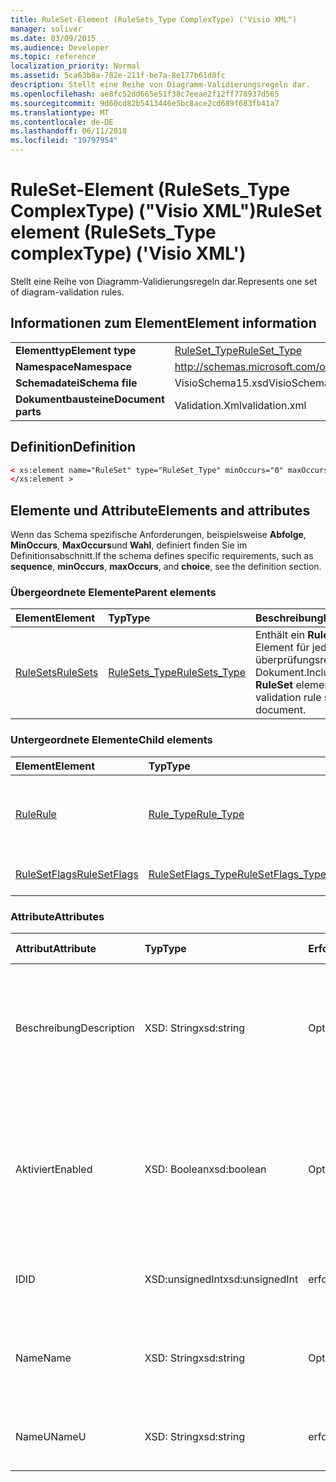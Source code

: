 ```yaml
---
title: RuleSet-Element (RuleSets_Type ComplexType) ("Visio XML")
manager: soliver
ms.date: 03/09/2015
ms.audience: Developer
ms.topic: reference
localization_priority: Normal
ms.assetid: 5ca63b8a-782e-211f-be7a-8e177b61d8fc
description: Stellt eine Reihe von Diagramm-Validierungsregeln dar.
ms.openlocfilehash: ae8fc52dd665e51f38c7eeae2f12ff778937d565
ms.sourcegitcommit: 9d60cd82b5413446e5bc8ace2cd689f683fb41a7
ms.translationtype: MT
ms.contentlocale: de-DE
ms.lasthandoff: 06/11/2018
ms.locfileid: "19797954"
---
```

# <a name="ruleset-element-rulesetstype-complextype-visio-xml"></a><span data-ttu-id="1cb07-103">RuleSet-Element (RuleSets_Type ComplexType) ("Visio XML")</span><span class="sxs-lookup"><span data-stu-id="1cb07-103">RuleSet element (RuleSets_Type complexType) ('Visio XML')</span></span>

<span data-ttu-id="1cb07-104">Stellt eine Reihe von Diagramm-Validierungsregeln dar.</span><span class="sxs-lookup"><span data-stu-id="1cb07-104">Represents one set of diagram-validation rules.</span></span>
  
## <a name="element-information"></a><span data-ttu-id="1cb07-105">Informationen zum Element</span><span class="sxs-lookup"><span data-stu-id="1cb07-105">Element information</span></span>

|||
|:-----|:-----|
|<span data-ttu-id="1cb07-106">**Elementtyp**</span><span class="sxs-lookup"><span data-stu-id="1cb07-106">**Element type**</span></span> <br/> |[<span data-ttu-id="1cb07-107">RuleSet_Type</span><span class="sxs-lookup"><span data-stu-id="1cb07-107">RuleSet_Type</span></span>](ruleset_type-complextypevisio-xml.md) <br/> |
|<span data-ttu-id="1cb07-108">**Namespace**</span><span class="sxs-lookup"><span data-stu-id="1cb07-108">**Namespace**</span></span> <br/> |http://schemas.microsoft.com/office/visio/2012/main  <br/> |
|<span data-ttu-id="1cb07-109">**Schemadatei**</span><span class="sxs-lookup"><span data-stu-id="1cb07-109">**Schema file**</span></span> <br/> |<span data-ttu-id="1cb07-110">VisioSchema15.xsd</span><span class="sxs-lookup"><span data-stu-id="1cb07-110">VisioSchema15.xsd</span></span>  <br/> |
|<span data-ttu-id="1cb07-111">**Dokumentbausteine**</span><span class="sxs-lookup"><span data-stu-id="1cb07-111">**Document parts**</span></span> <br/> |<span data-ttu-id="1cb07-112">Validation.Xml</span><span class="sxs-lookup"><span data-stu-id="1cb07-112">validation.xml</span></span>  <br/> |
   
## <a name="definition"></a><span data-ttu-id="1cb07-113">Definition</span><span class="sxs-lookup"><span data-stu-id="1cb07-113">Definition</span></span>

```XML
< xs:element name="RuleSet" type="RuleSet_Type" minOccurs="0" maxOccurs="unbounded" >
</xs:element >
```

## <a name="elements-and-attributes"></a><span data-ttu-id="1cb07-114">Elemente und Attribute</span><span class="sxs-lookup"><span data-stu-id="1cb07-114">Elements and attributes</span></span>

<span data-ttu-id="1cb07-115">Wenn das Schema spezifische Anforderungen, beispielsweise **Abfolge**, **MinOccurs**, **MaxOccurs**und **Wahl**, definiert finden Sie im Definitionsabschnitt.</span><span class="sxs-lookup"><span data-stu-id="1cb07-115">If the schema defines specific requirements, such as **sequence**, **minOccurs**, **maxOccurs**, and **choice**, see the definition section.</span></span> 
  
### <a name="parent-elements"></a><span data-ttu-id="1cb07-116">Übergeordnete Elemente</span><span class="sxs-lookup"><span data-stu-id="1cb07-116">Parent elements</span></span>

|<span data-ttu-id="1cb07-117">**Element**</span><span class="sxs-lookup"><span data-stu-id="1cb07-117">**Element**</span></span>|<span data-ttu-id="1cb07-118">**Typ**</span><span class="sxs-lookup"><span data-stu-id="1cb07-118">**Type**</span></span>|<span data-ttu-id="1cb07-119">**Beschreibung**</span><span class="sxs-lookup"><span data-stu-id="1cb07-119">**Description**</span></span>|
|:-----|:-----|:-----|
|[<span data-ttu-id="1cb07-120">RuleSets</span><span class="sxs-lookup"><span data-stu-id="1cb07-120">RuleSets</span></span>](rulesets-element-validation_type-complextypevisio-xml.md) <br/> |[<span data-ttu-id="1cb07-121">RuleSets_Type</span><span class="sxs-lookup"><span data-stu-id="1cb07-121">RuleSets_Type</span></span>](rulesets_type-complextypevisio-xml.md) <br/> |<span data-ttu-id="1cb07-122">Enthält ein **RuleSet** -Element für jeden überprüfungsregelsatz im Dokument.</span><span class="sxs-lookup"><span data-stu-id="1cb07-122">Includes a **RuleSet** element for each validation rule set in the document.</span></span>  <br/> |
   
### <a name="child-elements"></a><span data-ttu-id="1cb07-123">Untergeordnete Elemente</span><span class="sxs-lookup"><span data-stu-id="1cb07-123">Child elements</span></span>

|<span data-ttu-id="1cb07-124">**Element**</span><span class="sxs-lookup"><span data-stu-id="1cb07-124">**Element**</span></span>|<span data-ttu-id="1cb07-125">**Typ**</span><span class="sxs-lookup"><span data-stu-id="1cb07-125">**Type**</span></span>|<span data-ttu-id="1cb07-126">**Beschreibung**</span><span class="sxs-lookup"><span data-stu-id="1cb07-126">**Description**</span></span>|
|:-----|:-----|:-----|
|[<span data-ttu-id="1cb07-127">Rule</span><span class="sxs-lookup"><span data-stu-id="1cb07-127">Rule</span></span>](rule-element-ruleset_type-complextypevisio-xml.md) <br/> |[<span data-ttu-id="1cb07-128">Rule_Type</span><span class="sxs-lookup"><span data-stu-id="1cb07-128">Rule_Type</span></span>](rule_type-complextypevisio-xml.md) <br/> |<span data-ttu-id="1cb07-129">Repräsentiert eine einzelne Überprüfungsregel in einem Regelsatz für die Diagrammüberprüfung.</span><span class="sxs-lookup"><span data-stu-id="1cb07-129">Represents a single validation rule in a diagram validation rule set.</span></span>  <br/> |
|[<span data-ttu-id="1cb07-130">RuleSetFlags</span><span class="sxs-lookup"><span data-stu-id="1cb07-130">RuleSetFlags</span></span>](rulesetflags-element-ruleset_type-complextypevisio-xml.md) <br/> |[<span data-ttu-id="1cb07-131">RuleSetFlags_Type</span><span class="sxs-lookup"><span data-stu-id="1cb07-131">RuleSetFlags_Type</span></span>](rulesetflags_type-complextypevisio-xml.md) <br/> |<span data-ttu-id="1cb07-132">Gibt Regelsatz-Eigenschaften.</span><span class="sxs-lookup"><span data-stu-id="1cb07-132">Specifies rule-set properties.</span></span>  <br/> |
   
### <a name="attributes"></a><span data-ttu-id="1cb07-133">Attribute</span><span class="sxs-lookup"><span data-stu-id="1cb07-133">Attributes</span></span>

|<span data-ttu-id="1cb07-134">**Attribut**</span><span class="sxs-lookup"><span data-stu-id="1cb07-134">**Attribute**</span></span>|<span data-ttu-id="1cb07-135">**Typ**</span><span class="sxs-lookup"><span data-stu-id="1cb07-135">**Type**</span></span>|<span data-ttu-id="1cb07-136">**Erforderlich**</span><span class="sxs-lookup"><span data-stu-id="1cb07-136">**Required**</span></span>|<span data-ttu-id="1cb07-137">**Beschreibung**</span><span class="sxs-lookup"><span data-stu-id="1cb07-137">**Description**</span></span>|<span data-ttu-id="1cb07-138">**Mögliche Werte**</span><span class="sxs-lookup"><span data-stu-id="1cb07-138">**Possible values**</span></span>|
|:-----|:-----|:-----|:-----|:-----|
|<span data-ttu-id="1cb07-139">Beschreibung</span><span class="sxs-lookup"><span data-stu-id="1cb07-139">Description</span></span>  <br/> |<span data-ttu-id="1cb07-140">XSD: String</span><span class="sxs-lookup"><span data-stu-id="1cb07-140">xsd:string</span></span>  <br/> |<span data-ttu-id="1cb07-141">Optional</span><span class="sxs-lookup"><span data-stu-id="1cb07-141">optional</span></span>  <br/> |<span data-ttu-id="1cb07-142">Gibt die Beschreibung, die in der Benutzeroberfläche für die Überprüfungsregel angezeigt wird.</span><span class="sxs-lookup"><span data-stu-id="1cb07-142">Specifies the description that appears in the user interface for the validation rule set.</span></span> <span data-ttu-id="1cb07-143">Der Standardwert ist eine leere Zeichenfolge.</span><span class="sxs-lookup"><span data-stu-id="1cb07-143">Default is an empty string.</span></span>  <br/> |<span data-ttu-id="1cb07-144">Werte des Typs xsd: String.</span><span class="sxs-lookup"><span data-stu-id="1cb07-144">Values of the xsd:string type.</span></span>  <br/> |
|<span data-ttu-id="1cb07-145">Aktiviert</span><span class="sxs-lookup"><span data-stu-id="1cb07-145">Enabled</span></span>  <br/> |<span data-ttu-id="1cb07-146">XSD: Boolean</span><span class="sxs-lookup"><span data-stu-id="1cb07-146">xsd:boolean</span></span>  <br/> |<span data-ttu-id="1cb07-147">Optional</span><span class="sxs-lookup"><span data-stu-id="1cb07-147">optional</span></span>  <br/> |<span data-ttu-id="1cb07-148">Gibt an, ob die Regeln in der angegebenen Regelsatz überprüft werden, wenn Validierung für das aktuelle Dokument ausgelöst wird.</span><span class="sxs-lookup"><span data-stu-id="1cb07-148">Specifies whether the rules in the specified validation rule set are checked when validation is triggered for the current document.</span></span> <span data-ttu-id="1cb07-149">Standardwert ist True.</span><span class="sxs-lookup"><span data-stu-id="1cb07-149">Default is True.</span></span>  <br/> |<span data-ttu-id="1cb07-150">Werte des Typs xsd: Boolean.</span><span class="sxs-lookup"><span data-stu-id="1cb07-150">Values of the xsd:boolean type.</span></span>  <br/> |
|<span data-ttu-id="1cb07-151">ID</span><span class="sxs-lookup"><span data-stu-id="1cb07-151">ID</span></span>  <br/> |<span data-ttu-id="1cb07-152">XSD:unsignedInt</span><span class="sxs-lookup"><span data-stu-id="1cb07-152">xsd:unsignedInt</span></span>  <br/> |<span data-ttu-id="1cb07-153">erforderlich</span><span class="sxs-lookup"><span data-stu-id="1cb07-153">required</span></span>  <br/> |<span data-ttu-id="1cb07-154">Gibt den eindeutigen Bezeichner der der Überprüfungsregel.</span><span class="sxs-lookup"><span data-stu-id="1cb07-154">Specifies the unique identifier of the validation rule set.</span></span>  <br/> |<span data-ttu-id="1cb07-155">Werte des Typs Xsd:unsignedInt.</span><span class="sxs-lookup"><span data-stu-id="1cb07-155">Values of the xsd:unsignedInt type.</span></span>  <br/> |
|<span data-ttu-id="1cb07-156">Name</span><span class="sxs-lookup"><span data-stu-id="1cb07-156">Name</span></span>  <br/> |<span data-ttu-id="1cb07-157">XSD: String</span><span class="sxs-lookup"><span data-stu-id="1cb07-157">xsd:string</span></span>  <br/> |<span data-ttu-id="1cb07-158">Optional</span><span class="sxs-lookup"><span data-stu-id="1cb07-158">optional</span></span>  <br/> |<span data-ttu-id="1cb07-159">Gibt den lokalen Namen der der Überprüfungsregel an.</span><span class="sxs-lookup"><span data-stu-id="1cb07-159">Specifies the local name of the validation rule set.</span></span> <span data-ttu-id="1cb07-160">Der Standardwert ist NameU-Attributwert.</span><span class="sxs-lookup"><span data-stu-id="1cb07-160">Defaults to NameU attribute value.</span></span>  <br/> |<span data-ttu-id="1cb07-161">Werte des Typs xsd: String.</span><span class="sxs-lookup"><span data-stu-id="1cb07-161">Values of the xsd:string type.</span></span>  <br/> |
|<span data-ttu-id="1cb07-162">NameU</span><span class="sxs-lookup"><span data-stu-id="1cb07-162">NameU</span></span>  <br/> |<span data-ttu-id="1cb07-163">XSD: String</span><span class="sxs-lookup"><span data-stu-id="1cb07-163">xsd:string</span></span>  <br/> |<span data-ttu-id="1cb07-164">erforderlich</span><span class="sxs-lookup"><span data-stu-id="1cb07-164">required</span></span>  <br/> |<span data-ttu-id="1cb07-165">Gibt den universellen Namen eines der Überprüfungsregel an.</span><span class="sxs-lookup"><span data-stu-id="1cb07-165">Specifies the universal name of the validation rule set.</span></span>  <br/> |<span data-ttu-id="1cb07-166">Werte des Typs xsd: String.</span><span class="sxs-lookup"><span data-stu-id="1cb07-166">Values of the xsd:string type.</span></span>  <br/> |
   

